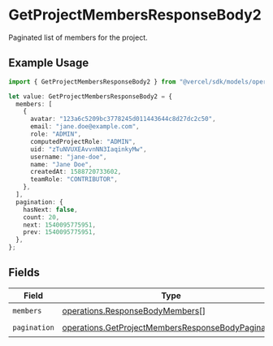 # GetProjectMembersResponseBody2

Paginated list of members for the project.

## Example Usage

```typescript
import { GetProjectMembersResponseBody2 } from "@vercel/sdk/models/operations/getprojectmembers.js";

let value: GetProjectMembersResponseBody2 = {
  members: [
    {
      avatar: "123a6c5209bc3778245d011443644c8d27dc2c50",
      email: "jane.doe@example.com",
      role: "ADMIN",
      computedProjectRole: "ADMIN",
      uid: "zTuNVUXEAvvnNN3IaqinkyMw",
      username: "jane-doe",
      name: "Jane Doe",
      createdAt: 1588720733602,
      teamRole: "CONTRIBUTOR",
    },
  ],
  pagination: {
    hasNext: false,
    count: 20,
    next: 1540095775951,
    prev: 1540095775951,
  },
};
```

## Fields

| Field                                                                                                                    | Type                                                                                                                     | Required                                                                                                                 | Description                                                                                                              |
| ------------------------------------------------------------------------------------------------------------------------ | ------------------------------------------------------------------------------------------------------------------------ | ------------------------------------------------------------------------------------------------------------------------ | ------------------------------------------------------------------------------------------------------------------------ |
| `members`                                                                                                                | [operations.ResponseBodyMembers](../../models/operations/responsebodymembers.md)[]                                       | :heavy_check_mark:                                                                                                       | N/A                                                                                                                      |
| `pagination`                                                                                                             | [operations.GetProjectMembersResponseBodyPagination](../../models/operations/getprojectmembersresponsebodypagination.md) | :heavy_check_mark:                                                                                                       | N/A                                                                                                                      |